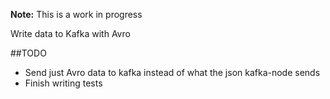 **Note:** This is a work in progress

Write data to Kafka with Avro

##TODO

* Send just Avro data to kafka instead of what the json kafka-node sends
* Finish writing tests